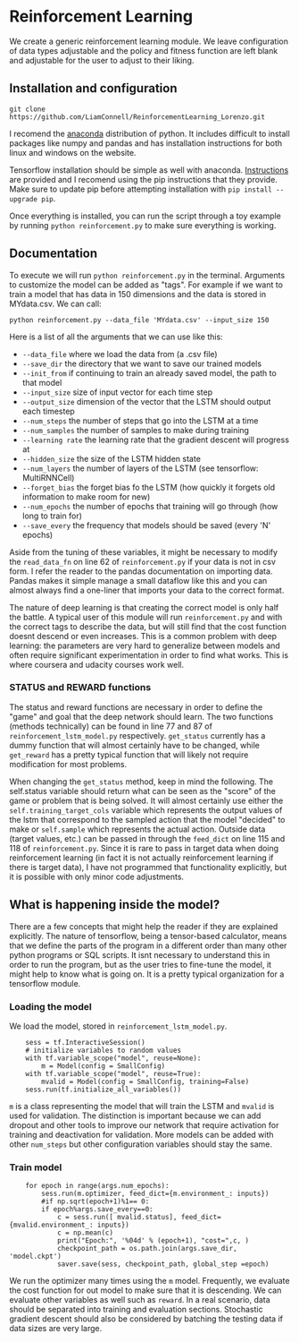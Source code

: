# Reinforcement Learning

We create a generic reinforcement learning module. We leave configuration of data types adjustable and the policy and fitness function are left blank and adjustable for the user to adjust to their liking. 

## Installation and configuration

```
git clone https://github.com/LiamConnell/ReinforcementLearning_Lorenzo.git
```

I recomend the [anaconda](https://www.continuum.io/downloads) distribution of python. It includes difficult to install packages like numpy and pandas and has installation instructions for both linux and windows on the website. 

Tensorflow installation should be simple as well with anaconda. [Instructions](https://www.tensorflow.org/versions/r0.10/get_started/os_setup.html#anaconda-installation) are provided and I recomend using the pip instructions that they provide. Make sure to update pip before attempting installation with `pip install --upgrade pip`.

Once everything is installed, you can run the script through a toy example by running `python reinforcement.py` to make sure everything is working.

## Documentation

To execute we will run `python reinforcement.py` in the terminal. Arguments to customize the model can be added as "tags". For example if we want to train a model that has data in 150 dimensions and the data is stored in MYdata.csv. We can call:

```
python reinforcement.py --data_file 'MYdata.csv' --input_size 150
```

Here is a list of all the arguments that we can use like this:

* `--data_file` where we load the data from (a .csv file)
* `--save_dir` the directory that we want to save our trained models
* `--init_from` if continuing to train an already saved model, the path to that model
* `--input_size` size of input vector for each time step
* `--output_size` dimension of the vector that the LSTM should output each timestep
* `--num_steps` the number of steps that go into the LSTM at a time
* `--num_samples` the number of samples to make during training
* `--learning rate` the learning rate that the gradient descent will progress at
* `--hidden_size` the size of the LSTM hidden state
* `--num_layers` the number of layers of the LSTM (see tensorflow: MultiRNNCell)
* `--forget_bias` the forget bias fo the LSTM (how quickly it forgets old information to make room for new)
* `--num_epochs` the number of epochs that training will go through (how long to train for)
* `--save_every` the frequency that models should be saved (every 'N' epochs)

Aside from the tuning of these variables, it might be necessary to modify the `read_data_fn` on line 62 of `reinforcement.py` if your data is not in csv form. I refer the reader to the pandas documentation on importing data. Pandas makes it simple manage a small dataflow like this and you can almost always find a one-liner that imports your data to the correct format. 

The nature of deep learning is that creating the correct model is only half the battle. A typical user of this module will run `reinforcement.py` and with the correct tags to describe the data, but will still find that the cost function doesnt descend or even increases. This is a common problem with deep learning: the parameters are very hard to generalize between models and often require significant experimentation in order to find what works. This is where coursera and udacity courses work well. 

### STATUS and REWARD functions

The status and reward functions are necessary in order to define the "game" and goal that the deep network should learn. The two functions (methods technically) can be found in line 77 and 87 of `reinforcement_lstm_model.py` respectively. `get_status` currently has a dummy function that will almost certainly have to be changed, while `get_reward` has a pretty typical function that will likely not require modification for most problems. 

When changing the `get_status` method, keep in mind the following. The self.status variable should return what can be seen as the "score" of the game or problem that is being solved. It will almost certainly use either the `self.training_target_cols` variable which represents the output values of the lstm that correspond to the sampled action that the model "decided" to make or `self.sample` which represents the actual action. Outside data (target values, etc.) can be passed in through the `feed_dict` on line 115 and 118 of `reinforcement.py`. Since it is rare to pass in target data when doing reinforcement learning (in fact it is not actually reinforcement learning if there is target data), I have not programmed that functionality explicitly, but it is possible with only minor code adjustments. 


## What is happening inside the model?
There are a few concepts that might help the reader if they are explained explicitly. The nature of tensorflow, being a tensor-based calculator, means that we define the parts of the program in a different order than many other python programs or SQL scripts. It isnt necessary to understand this in order to run the program, but as the user tries to fine-tune the model, it might help to know what is going on. It is a pretty typical organization for a tensorflow module.

### Loading the model
We load the model, stored in `reinforcement_lstm_model.py`. 
```
    sess = tf.InteractiveSession()
    # initialize variables to random values
    with tf.variable_scope("model", reuse=None):
        m = Model(config = SmallConfig)
    with tf.variable_scope("model", reuse=True):
        mvalid = Model(config = SmallConfig, training=False)
    sess.run(tf.initialize_all_variables())
```
`m` is a class representing the model that will train the LSTM and `mvalid` is used for validation. The distinction is important because we can add dropout and other tools to improve our network that require activation for training and deactivation for validation. More models can be added with other `num_steps` but other configuration variables should stay the same.

### Train model

```
    for epoch in range(args.num_epochs):
        sess.run(m.optimizer, feed_dict={m.environment_: inputs})
        #if np.sqrt(epoch+1)%1== 0:
        if epoch%args.save_every==0:
            c = sess.run([ mvalid.status], feed_dict={mvalid.environment_: inputs})
            c = np.mean(c)
            print("Epoch:", '%04d' % (epoch+1), "cost=",c, )
            checkpoint_path = os.path.join(args.save_dir, 'model.ckpt')
            saver.save(sess, checkpoint_path, global_step =epoch)
```

We run the optimizer many times using the `m` model. Frequently, we evaluate the cost function for out model to make sure that it is descending. We can evaluate other variables as well such as `reward`. In a real scenario, data should be separated into training and evaluation sections. Stochastic gradient descent should also be considered by batching the testing data if data sizes are very large. 
